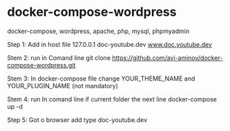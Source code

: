 # docker-compose-wordpress
docker-compose, wordpress, apache, php, mysql, phpmyadmin 


Step 1: 
Add in host file 
127.0.0.1 doc-youtube.dev www.doc.youtube.dev

Stem 2:
run in Comand line
git clone https://github.com/avi-aminov/docker-compose-wordpress.git

Stem 3:
In docker-compose file change YOUR_THEME_NAME and YOUR_PLUGIN_NAME (not mandatory)

Stem 4:
run In comand line if current folder the next line
docker-compose up -d

Step 5:
Got o browser add type
doc-youtube.dev